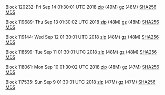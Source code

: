 Block 120232: Fri Sep 14 01:30:01 UTC 2018 [zip](https://files.01coin.io/mainnet/2018-09-14/bootstrap.dat.zip) (49M) [gz](https://files.01coin.io/mainnet/2018-09-14/bootstrap.dat.tar.gz) (48M) [SHA256](https://files.01coin.io/mainnet/2018-09-14/sha256.txt) [MD5](https://files.01coin.io/mainnet/2018-09-14/md5.txt)

Block 119689: Thu Sep 13 01:30:02 UTC 2018 [zip](https://files.01coin.io/mainnet/2018-09-13/bootstrap.dat.zip) (48M) [gz](https://files.01coin.io/mainnet/2018-09-13/bootstrap.dat.tar.gz) (48M) [SHA256](https://files.01coin.io/mainnet/2018-09-13/sha256.txt) [MD5](https://files.01coin.io/mainnet/2018-09-13/md5.txt)

Block 119144: Wed Sep 12 01:30:01 UTC 2018 [zip](https://files.01coin.io/mainnet/2018-09-12/bootstrap.dat.zip) (48M) [gz](https://files.01coin.io/mainnet/2018-09-12/bootstrap.dat.tar.gz) (48M) [SHA256](https://files.01coin.io/mainnet/2018-09-12/sha256.txt) [MD5](https://files.01coin.io/mainnet/2018-09-12/md5.txt)

Block 118599: Tue Sep 11 01:30:01 UTC 2018 [zip](https://files.01coin.io/mainnet/2018-09-11/bootstrap.dat.zip) (48M) [gz](https://files.01coin.io/mainnet/2018-09-11/bootstrap.dat.tar.gz) (48M) [SHA256](https://files.01coin.io/mainnet/2018-09-11/sha256.txt) [MD5](https://files.01coin.io/mainnet/2018-09-11/md5.txt)

Block 118061: Mon Sep 10 01:30:02 UTC 2018 [zip](https://files.01coin.io/mainnet/2018-09-10/bootstrap.dat.zip) (48M) [gz](https://files.01coin.io/mainnet/2018-09-10/bootstrap.dat.tar.gz) (47M) [SHA256](https://files.01coin.io/mainnet/2018-09-10/sha256.txt) [MD5](https://files.01coin.io/mainnet/2018-09-10/md5.txt)

Block 117535: Sun Sep  9 01:30:01 UTC 2018 [zip](https://files.01coin.io/mainnet/2018-09-09/bootstrap.dat.zip) (47M) [gz](https://files.01coin.io/mainnet/2018-09-09/bootstrap.dat.tar.gz) (47M) [SHA256](https://files.01coin.io/mainnet/2018-09-09/sha256.txt) [MD5](https://files.01coin.io/mainnet/2018-09-09/md5.txt)
